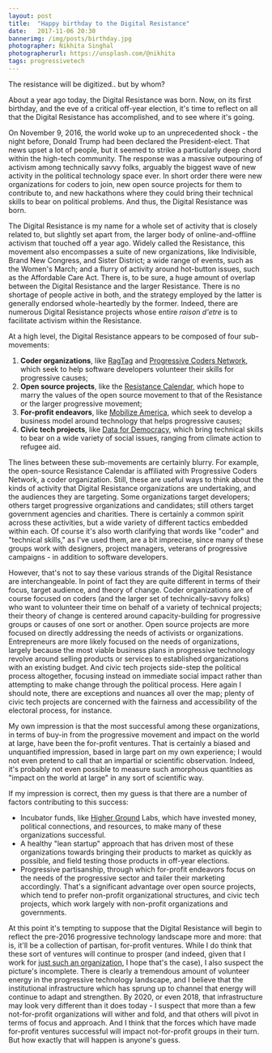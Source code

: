```yaml
---
layout: post
title:  "Happy birthday to the Digital Resistance"
date:   2017-11-06 20:30
bannerimg: /img/posts/birthday.jpg
photographer: Nikhita Singhal
photographerurl: https://unsplash.com/@nikhita
tags: progressivetech
---
```


The resistance will be digitized.. but by whom?

About a year ago today, the Digital Resistance was born. Now, on its first birthday, and the eve of a critical off-year election, it's time to reflect on all that the Digital Resistance has accomplished, and to see where it's going.

On November 9, 2016, the world woke up to an unprecedented shock - the night before, Donald Trump had been declared the President-elect. That news upset a lot of people, but it seemed to strike a particularly deep chord within the high-tech community. The response was a massive outpouring of activism among technically savvy folks, arguably the biggest wave of new activity in the political technology space ever. In short order there were new organizations for coders to join, new open source projects for them to contribute to, and new hackathons where they could bring their technical skills to bear on political problems. And thus, the Digital Resistance was born.

The Digital Resistance is my name for a whole set of activity that is closely related to, but slightly set apart from, the larger body of online-and-offline activism that touched off a year ago. Widely called the Resistance, this movement also encompasses a suite of new organizations, like Indivisible, Brand New Congress, and Sister District; a wide range of events, such as the Women's March; and a flurry of activity around hot-button issues, such as the Affordable Care Act. There is, to be sure, a huge amount of overlap between the Digital Resistance and the larger Resistance. There is no shortage of people active in both, and the strategy employed by the latter is generally endorsed whole-heartedly by the former. Indeed, there are numerous Digital Resistance projects whose entire _raison d'etre_ is to facilitate activism within the Resistance.

At a high level, the Digital Resistance appears to be composed of four sub-movements:

1. **Coder organizations**, like [RagTag](https://ragtag.org/) and [Progressive Coders Network](https://www.progcode.org/), which seek to help software developers volunteer their skills for progressive causes;
2. **Open source projects**, like the [Resistance Calendar](https://www.resistancecalendar.org/), which hope to marry the values of the open source movement to that of the Resistance or the larger progressive movement;
3. **For-profit endeavors**, like [Mobilize America](https://www.mobilizeamerica.io/), which seek to develop a business model around technology that helps progressive causes;
4. **Civic tech projects**, like [Data for Democracy](http://datafordemocracy.org/), which bring technical skills to bear on a wide variety of social issues, ranging from climate action to refugee aid.

The lines between these sub-movements are certainly blurry. For example, the open-source Resistance Calendar is affiliated with Progressive Coders Network, a coder organization. Still, these are useful ways to think about the kinds of activity that Digital Resistance organizations are undertaking, and the audiences they are targeting. Some organizations target developers; others target progressive organizations and candidates; still others target government agencies and charities. There is certainly a common spirit across these activities, but a wide variety of different tactics embedded within each. Of course it's also worth clarifying that words like "coder" and "technical skills," as I've used them, are a bit imprecise, since many of these groups work with designers, project managers, veterans of progressive campaigns - in addition to software developers.

However, that's not to say these various strands of the Digital Resistance are interchangeable. In point of fact they are quite different in terms of their focus, target audience, and theory of change. Coder organizations are of course focused on coders (and the larger set of technically-savvy folks) who want to volunteer their time on behalf of a variety of technical projects; their theory of change is centered around capacity-building for progressive groups or causes of one sort or another. Open source projects are more focused on directly addressing the needs of activists or organizations. Entrepreneurs are more likely focused on the needs of organizations, largely because the most viable business plans in progressive technology revolve around selling products or services to established organizations with an existing budget. And civic tech projects side-step the political process altogether, focusing instead on immediate social impact rather than attempting to make change through the political process. Here again I should note, there are exceptions and nuances all over the map; plenty of civic tech projects are concerned with the fairness and accessibility of the electoral process, for instance.

My own impression is that the most successful among these organizations, in terms of buy-in from the progressive movement and impact on the world at large, have been the for-profit ventures. That is certainly a biased and unquantified impression, based in large part on my own experience; I would not even pretend to call that an impartial or scientific observation. Indeed, it's probably not even possible to measure such amorphous quantities as "impact on the world at large" in any sort of scientific way.

If my impression is correct, then my guess is that there are a number of factors contributing to this success:

* Incubator funds, like [Higher Ground](https://www.highergroundlabs.com/) Labs, which have invested money, political connections, and resources, to make many of these organizations successful.
* A healthy "lean startup" approach that has driven most of these organizations towards bringing their products to market as quickly as possible, and field testing those products in off-year elections.
* Progressive partisanship, through which for-profit endeavors focus on the needs of the progressive sector and tailer their marketing accordingly. That's a significant advantage over open source projects, which tend to prefer non-profit organizational structures, and civic tech projects, which work largely with non-profit organizations and governments.

At this point it's tempting to suppose that the Digital Resistance will begin to reflect the pre-2016 progressive technology landscape more and more: that is, it'll be a collection of partisan, for-profit ventures. While I do think that these sort of ventures will continue to prosper (and indeed, given that I work for [just such an organization](https://www.ngpvan.com), I hope that's the case), I also suspect the picture's incomplete. There is clearly a tremendous amount of volunteer energy in the progressive technology landscape, and I believe that the institutional infrastructure which has sprung up to channel that energy will continue to adapt and strengthen. By 2020, or even 2018, that infrastructure may look very different than it does today - I suspect that more than a few not-for-profit organizations will wither and fold, and that others will pivot in terms of focus and approach. And I think that the forces which have made for-profit ventures successful will impact not-for-profit groups in their turn. But how exactly that will happen is anyone's guess.